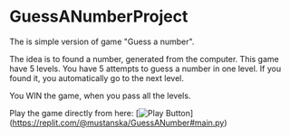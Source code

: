 # GuessANumberProject

The is simple version of game "Guess a number".

The idea is to found a number, generated from the computer. 
This game have 5 levels. You have 5 attempts to guess a number in one level.
If you found it, you automatically go to the next level.

You WIN the game, when you pass all the levels.

Play the game directly from here:
[<img alt = "Play Button" src = "https://user-images.githubcontent.com/85368212/167706022-5128fd5d-d315-4eb9-9001-3bf9008cd91e.png" />]
(https://replit.com/@mustanska/GuessANumber#main.py)
